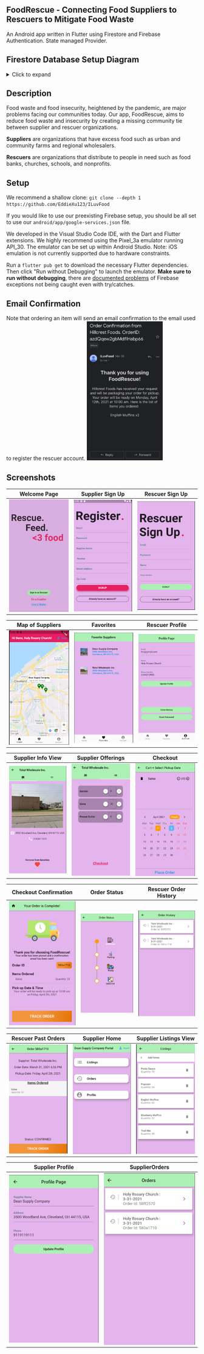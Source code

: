 ## FoodRescue - Connecting Food Suppliers to Rescuers to Mitigate Food Waste 

An Android app written in Flutter using Firestore and Firebase Authentication. State managed Provider.

## Firestore Database Setup Diagram
<details>
<summary> Click to expand </summary>
<img src = "https://github.com/EddieXu123/ILuvFood/blob/readme/screenshots/db_food.jpeg">
</details>

## Description
Food waste and food insecurity, heightened by the pandemic, are major problems facing our communities today. Our app, FoodRescue, aims to reduce food waste and insecurity by creating a missing community tie between supplier and rescuer organizations.

**Suppliers** are organizations that have excess food such as urban and community farms and regional wholesalers.

**Rescuers** are organizations that distribute to people in need such as food banks, churches, schools, and nonprofits.
## Setup
We recommend a shallow clone: `git clone --depth 1 https://github.com/EddieXu123/ILuvFood`

If you would like to use our preexisting Firebase setup, you should be all set to use our `android/app/google-services.json` file. 

We developed in the Visual Studio Code IDE, with the Dart and Flutter extensions. We highly recommend using the Pixel_3a emulator running API_30. The emulator can be set up within Android Studio. Note: iOS emulation is not currently supported due to hardware constraints. 

Run a `flutter pub get` to download the necessary Flutter dependencies. Then click "Run without Debugging" to launch the emulator. **Make sure to run without debugging**, there are [documented problems](https://github.com/FirebaseExtended/flutterfire/issues/3475) of Firebase exceptions not being caught even with try/catches. 

## Email Confirmation
Note that ordering an item will send an email confirmation to the email used to register the rescuer account. 
<img src = "https://github.com/EddieXu123/ILuvFood/blob/readme/screenshots/email_confirm.jpg" width = "200">


## Screenshots

Welcome Page               |  Supplier Sign Up               | Rescuer Sign Up              
:-------------------------:|:-------------------------:|:-------------------------:
![](https://github.com/EddieXu123/ILuvFood/blob/readme/screenshots/welcome_page.png)|![](https://github.com/EddieXu123/ILuvFood/blob/readme/screenshots/supplier_signup.png)|![](https://github.com/EddieXu123/ILuvFood/blob/readme/screenshots/rescuer_signup.png)|

Map of Suppliers               |  Favorites               | Rescuer Profile              
:-------------------------:|:-------------------------:|:-------------------------:
![](https://github.com/EddieXu123/ILuvFood/blob/readme/screenshots/map.png)|![](https://github.com/EddieXu123/ILuvFood/blob/readme/screenshots/favorites.png)|![](https://github.com/EddieXu123/ILuvFood/blob/readme/screenshots/rescuer_profile.png)|

Supplier Info View               |  Supplier Offerings               | Checkout              
:-------------------------:|:-------------------------:|:-------------------------:
![](https://github.com/EddieXu123/ILuvFood/blob/readme/screenshots/supplier_view.png)|![](https://github.com/EddieXu123/ILuvFood/blob/readme/screenshots/supplier_offerings.png)|![](https://github.com/EddieXu123/ILuvFood/blob/readme/screenshots/checkout.png)|

Checkout Confirmation               |  Order Status               | Rescuer Order History              
:-------------------------:|:-------------------------:|:-------------------------:
![](https://github.com/EddieXu123/ILuvFood/blob/readme/screenshots/confirmation.png)|![](https://github.com/EddieXu123/ILuvFood/blob/readme/screenshots/order_status.png)|![](https://github.com/EddieXu123/ILuvFood/blob/readme/screenshots/rescuer_order_history.png)|

Rescuer Past Orders               |  Supplier Home               | Supplier Listings View              
:-------------------------:|:-------------------------:|:-------------------------:
![](https://github.com/EddieXu123/ILuvFood/blob/readme/screenshots/rescuer_past_order.png)|![](https://github.com/EddieXu123/ILuvFood/blob/readme/screenshots/supplier_home.png)|![](https://github.com/EddieXu123/ILuvFood/blob/readme/screenshots/supplier_listings.png)|

Supplier Profile               |  SupplierOrders       
:-------------------------:|:-------------------------:
<img src = "https://github.com/EddieXu123/ILuvFood/blob/readme/screenshots/supplier_profile.png" width = "250">|<img src = "https://github.com/EddieXu123/ILuvFood/blob/readme/screenshots/supplier_orders.png" width = "250">|



